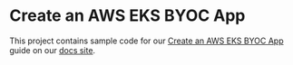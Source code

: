 # Create an AWS EKS BYOC App

This project contains sample code for our [Create an AWS EKS BYOC App](https://docs.nuon.co/guides/create-an-aws-eks-byoc-app) guide on our [docs site](https://docs.nuon.co/).
